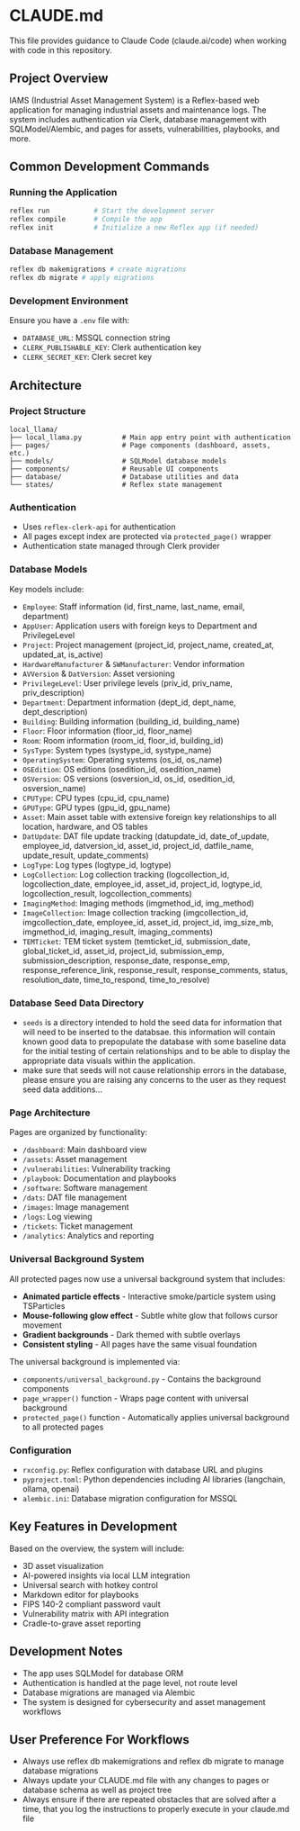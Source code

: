 # CLAUDE.md

This file provides guidance to Claude Code (claude.ai/code) when working with code in this repository.

## Project Overview

IAMS (Industrial Asset Management System) is a Reflex-based web application for managing industrial assets and maintenance logs. The system includes authentication via Clerk, database management with SQLModel/Alembic, and pages for assets, vulnerabilities, playbooks, and more.

## Common Development Commands

### Running the Application
```bash
reflex run           # Start the development server
reflex compile       # Compile the app
reflex init          # Initialize a new Reflex app (if needed)
```

### Database Management
```bash
reflex db makemigrations # create migrations
reflex db migrate # apply migrations
```

### Development Environment
Ensure you have a `.env` file with:
- `DATABASE_URL`: MSSQL connection string
- `CLERK_PUBLISHABLE_KEY`: Clerk authentication key
- `CLERK_SECRET_KEY`: Clerk secret key

## Architecture

### Project Structure
```
local_llama/
├── local_llama.py          # Main app entry point with authentication
├── pages/                  # Page components (dashboard, assets, etc.)
├── models/                 # SQLModel database models
├── components/             # Reusable UI components
├── database/               # Database utilities and data
└── states/                 # Reflex state management
```

### Authentication
- Uses `reflex-clerk-api` for authentication
- All pages except index are protected via `protected_page()` wrapper
- Authentication state managed through Clerk provider

### Database Models
Key models include:
- `Employee`: Staff information (id, first_name, last_name, email, department)
- `AppUser`: Application users with foreign keys to Department and PrivilegeLevel
- `Project`: Project management (project_id, project_name, created_at, updated_at, is_active)
- `HardwareManufacturer` & `SWManufacturer`: Vendor information
- `AVVersion` & `DatVersion`: Asset versioning
- `PrivilegeLevel`: User privilege levels (priv_id, priv_name, priv_description)
- `Department`: Department information (dept_id, dept_name, dept_description)
- `Building`: Building information (building_id, building_name)
- `Floor`: Floor information (floor_id, floor_name)
- `Room`: Room information (room_id, floor_id, building_id)
- `SysType`: System types (systype_id, systype_name)
- `OperatingSystem`: Operating systems (os_id, os_name)
- `OSEdition`: OS editions (osedition_id, osedition_name)
- `OSVersion`: OS versions (osversion_id, os_id, osedition_id, osversion_name)
- `CPUType`: CPU types (cpu_id, cpu_name)
- `GPUType`: GPU types (gpu_id, gpu_name)
- `Asset`: Main asset table with extensive foreign key relationships to all location, hardware, and OS tables
- `DatUpdate`: DAT file update tracking (datupdate_id, date_of_update, employee_id, datversion_id, asset_id, project_id, datfile_name, update_result, update_comments)
- `LogType`: Log types (logtype_id, logtype)
- `LogCollection`: Log collection tracking (logcollection_id, logcollection_date, employee_id, asset_id, project_id, logtype_id, logcollection_result, logcollection_comments)
- `ImagingMethod`: Imaging methods (imgmethod_id, img_method)
- `ImageCollection`: Image collection tracking (imgcollection_id, imgcollection_date, employee_id, asset_id, project_id, img_size_mb, imgmethod_id, imaging_result, imaging_comments)
- `TEMTicket`: TEM ticket system (temticket_id, submission_date, global_ticket_id, asset_id, project_id, submission_emp, submission_description, response_date, response_emp, response_reference_link, response_result, response_comments, status, resolution_date, time_to_respond, time_to_resolve)

### Database Seed Data Directory
- `seeds` is a directory intended to hold the seed data for information that will need to be inserted to the databsae. this information will contain known good data to prepopulate the database with some baseline data for the initial testing of certain relationships and to be able to display the appropriate data visuals within the application.
- make sure that seeds will not cause relationship errors in the database, please ensure you are raising any concerns to the user as they request seed data additions...

### Page Architecture
Pages are organized by functionality:
- `/dashboard`: Main dashboard view
- `/assets`: Asset management
- `/vulnerabilities`: Vulnerability tracking
- `/playbook`: Documentation and playbooks
- `/software`: Software management
- `/dats`: DAT file management
- `/images`: Image management
- `/logs`: Log viewing
- `/tickets`: Ticket management
- `/analytics`: Analytics and reporting

### Universal Background System
All protected pages now use a universal background system that includes:
- **Animated particle effects** - Interactive smoke/particle system using TSParticles
- **Mouse-following glow effect** - Subtle white glow that follows cursor movement
- **Gradient backgrounds** - Dark themed with subtle overlays
- **Consistent styling** - All pages have the same visual foundation

The universal background is implemented via:
- `components/universal_background.py` - Contains the background components
- `page_wrapper()` function - Wraps page content with universal background
- `protected_page()` function - Automatically applies universal background to all protected pages

### Configuration
- `rxconfig.py`: Reflex configuration with database URL and plugins
- `pyproject.toml`: Python dependencies including AI libraries (langchain, ollama, openai)
- `alembic.ini`: Database migration configuration for MSSQL

## Key Features in Development
Based on the overview, the system will include:
- 3D asset visualization
- AI-powered insights via local LLM integration
- Universal search with hotkey control
- Markdown editor for playbooks
- FIPS 140-2 compliant password vault
- Vulnerability matrix with API integration
- Cradle-to-grave asset reporting

## Development Notes
- The app uses SQLModel for database ORM
- Authentication is handled at the page level, not route level
- Database migrations are managed via Alembic
- The system is designed for cybersecurity and asset management workflows

## User Preference For Workflows
- Always use reflex db makemigrations and reflex db migrate to manage database migrations
- Always update your CLAUDE.md file with any changes to pages or database schema as well as project tree
- Always ensure if there are repeated obstacles that are solved after a time, that you log the instructions to properly execute in your claude.md file
